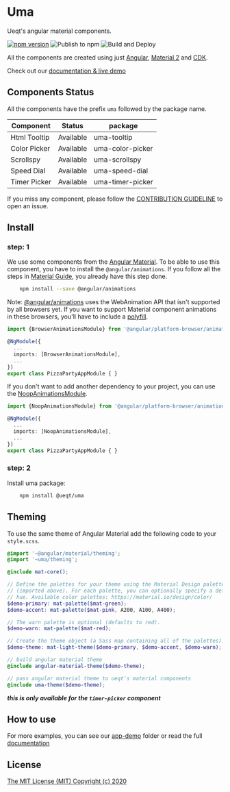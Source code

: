 # Uma
Ueqt's angular material components.

[![npm version](https://badge.fury.io/js/%40ueqt%2Fuma.svg)](https://badge.fury.io/js/%40ueqt%2Fuma)
![Publish to npm](https://github.com/ueqt/uma/workflows/Publish%20to%20npm/badge.svg)
![Build and Deploy](https://github.com/ueqt/uma/workflows/Build%20and%20Deploy/badge.svg)

All the components are created using just [Angular](https://angular.io), [Material 2](https://material.angular.io) and [CDK](https://material.angular.io/cdk).

Check out our [documentation & live demo](https://ueqt.github.io/uma/)

## Components Status

All the components have the prefix `uma` followed by the package name.

| Component    | Status    | package          |
| ------------ | --------- | ---------------- |
| Html Tooltip | Available | uma-tooltip |
| Color Picker | Available | uma-color-picker |
| Scrollspy    | Available | uma-scrollspy    |
| Speed Dial   | Available | uma-speed-dial   |
| Timer Picker | Available | uma-timer-picker |

If you miss any component, please follow the [CONTRIBUTION GUIDELINE](https://github.com/ueqt/uma/blob/master/CONTRIBUTING.md) to open an issue.

## Install

### step: 1

We use some components from the [Angular Material](https://material.angular.io/). To be able to use this component, you have to install the `@angular/animations`. If you follow all the steps in [Material Guide](https://material.angular.io/guide/getting-started), you already have this step done.

```bash
    npm install --save @angular/animations
```

Note: [@angular/animations](https://angular.io/guide/animations) uses the WebAnimation API that isn't supported by all browsers yet. If you want to support Material component animations in these browsers, you'll have to include a [polyfill](https://github.com/web-animations/web-animations-js).

```typescript
import {BrowserAnimationsModule} from '@angular/platform-browser/animations';

@NgModule({
  ...
  imports: [BrowserAnimationsModule],
  ...
})
export class PizzaPartyAppModule { }
```

If you don't want to add another dependency to your project, you can use the [NoopAnimationsModule](https://angular.io/api/platform-browser/animations/NoopAnimationsModule).

```typescript
import {NoopAnimationsModule} from '@angular/platform-browser/animations';

@NgModule({
  ...
  imports: [NoopAnimationsModule],
  ...
})
export class PizzaPartyAppModule { }
```

### step: 2

Install uma package:

```bash
    npm install @ueqt/uma
```

## Theming

To use the same theme of Angular Material add the following code to your ```style.scss```.

```scss
@import '~@angular/material/theming';
@import '~uma/theming';

@include mat-core();

// Define the palettes for your theme using the Material Design palettes available in palette.scss
// (imported above). For each palette, you can optionally specify a default, lighter, and darker
// hue. Available color palettes: https://material.io/design/color/
$demo-primary: mat-palette($mat-green);
$demo-accent: mat-palette($mat-pink, A200, A100, A400);

// The warn palette is optional (defaults to red).
$demo-warn: mat-palette($mat-red);

// Create the theme object (a Sass map containing all of the palettes).
$demo-theme: mat-light-theme($demo-primary, $demo-accent, $demo-warn);

// build angular material theme
@include angular-material-theme($demo-theme);

// pass angular material theme to ueqt's material components
@include uma-theme($demo-theme);
```
***this is only available for the ```timer-picker``` component***

## How to use

For more examples, you can see our [app-demo](https://github.com/ueqt/uma/blob/master/src/demo-app/app) folder or read the full [documentation](https://ueqt.github.io/uma)

## License

[The MIT License (MIT) Copyright (c) 2020](http://opensource.org/licenses/MIT)

